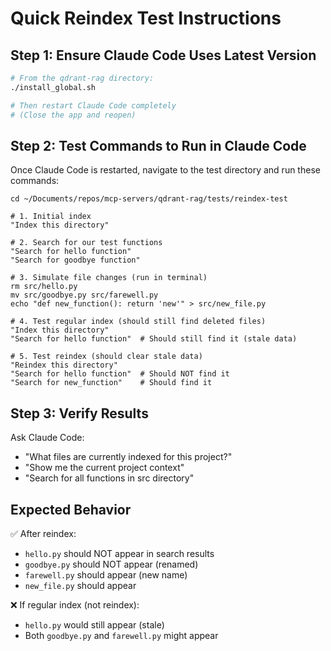 # Quick Reindex Test Instructions

## Step 1: Ensure Claude Code Uses Latest Version

```bash
# From the qdrant-rag directory:
./install_global.sh

# Then restart Claude Code completely
# (Close the app and reopen)
```

## Step 2: Test Commands to Run in Claude Code

Once Claude Code is restarted, navigate to the test directory and run these commands:

```
cd ~/Documents/repos/mcp-servers/qdrant-rag/tests/reindex-test

# 1. Initial index
"Index this directory"

# 2. Search for our test functions
"Search for hello function"
"Search for goodbye function"

# 3. Simulate file changes (run in terminal)
rm src/hello.py
mv src/goodbye.py src/farewell.py
echo "def new_function(): return 'new'" > src/new_file.py

# 4. Test regular index (should still find deleted files)
"Index this directory"
"Search for hello function"  # Should still find it (stale data)

# 5. Test reindex (should clear stale data)
"Reindex this directory"
"Search for hello function"  # Should NOT find it
"Search for new_function"    # Should find it
```

## Step 3: Verify Results

Ask Claude Code:
- "What files are currently indexed for this project?"
- "Show me the current project context"
- "Search for all functions in src directory"

## Expected Behavior

✅ After reindex:
- `hello.py` should NOT appear in search results
- `goodbye.py` should NOT appear (renamed)
- `farewell.py` should appear (new name)
- `new_file.py` should appear

❌ If regular index (not reindex):
- `hello.py` would still appear (stale)
- Both `goodbye.py` and `farewell.py` might appear
